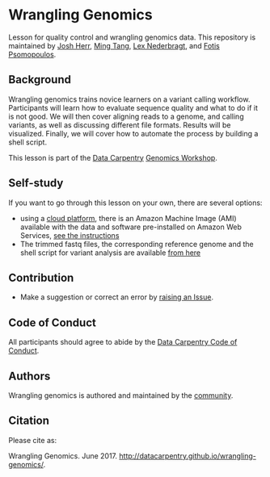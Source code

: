 # Wrangling Genomics

Lesson for quality control and wrangling genomics data. This repository is maintained by [Josh Herr](https://github.com/jrherr), [Ming Tang](https://github.com/crazyhottommy), [Lex Nederbragt](https://github.com/lexnederbragt), and [Fotis Psomopoulos](https://github.com/fpsom).

## Background

Wrangling genomics trains novice learners on a variant calling workflow. Participants will learn how to evaluate sequence quality and what to do if it is not good. We will then cover aligning reads to a genome, and calling variants, as well as discussing different file formats. Results will be visualized. Finally, we will cover how to automate the process by building a shell script.

This lesson is part of the [Data Carpentry](http://www.datacarpentry.org/) [Genomics Workshop](http://www.datacarpentry.org/genomics-workshop/).

## Self-study

If you want to go through this lesson on your own, there are several options:
- using a [cloud platform](http://www.datacarpentry.org/cloud-genomics/discuss/), there is an Amazon Machine Image (AMI) available with the data and software pre-installed on Amazon Web Services, [see the instructions](http://www.datacarpentry.org/cloud-genomics/discuss/#launching-an-instance-on-amazon-web-services)
- The trimmed fastq files, the corresponding reference genome and the shell script for variant analysis are available [from here](https://github.com/datacarpentry/wrangling-genomics/blob/gh-pages/variant_calling.tar.gz)

## Contribution

- Make a suggestion or correct an error by [raising an Issue](https://github.com/datacarpentry/wrangling-genomics/issues).

## Code of Conduct

All participants should agree to abide by the [Data Carpentry Code of Conduct](http://www.datacarpentry.org/code-of-conduct/).

## Authors

Wrangling genomics is authored and maintained by the [community](https://github.com/datacarpentry/wrangling-genomics/network/members).

## Citation

Please cite as:

Wrangling Genomics. June 2017. http://datacarpentry.github.io/wrangling-genomics/.
